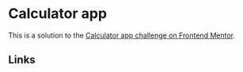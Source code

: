 # Calculator app

This is a solution to the [Calculator app challenge on Frontend Mentor](https://www.frontendmentor.io/challenges/calculator-app-9lteq5N29).

## Links
